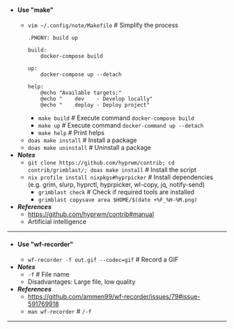 - #### Use "make"
    - `vim ~/.config/note/Makefile` # Simplify the process
      ```
      .PHONY: build up

      build:
          docker-compose build

      up:
          docker-compose up --detach
      
      help:
          @echo "Available targets:"
          @echo "    dev    - Develop locally"
          @echo "    deploy - Deploy project"
      ```
        - `make build` # Execute command `docker-compose build`
        - `make up` # Execute command `docker-command up --detach`
        - `make help` # Print helps
    - `doas make install` # Install a package
    - `doas make uninstall` # Uninstall a package
- ***Notes***
    - `git clone https://github.com/hyprwm/contrib; cd contrib/grimblast/; doas make install` # Install the script
    - `nix profile install nixpkgs#hyprpicker` # Install dependencies (e.g. grim, slurp, hyprctl, hyprpicker, wl-copy, jq, notify-send)
        - `grimblast check` # Check if required tools are installed
        - `grimblast copysave area $HOME/$(date +%F_%H-%M.png)`
- ***References***
    - https://github.com/hyprwm/contrib#manual
    - Artificial intelligence
- ---
- #### Use "wf-recorder"
    - `wf-recorder -f out.gif --codec=gif` # Record a GIF
- ***Notes***
    - `-f` # File name
    - Disadvantages: Large file, low quality
- ***References***
    - https://github.com/ammen99/wf-recorder/issues/79#issue-591769918
    - `man wf-recorder` # `/-f`
- ---
